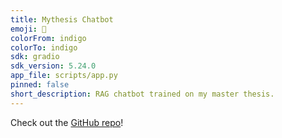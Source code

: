 ```yaml
---
title: Mythesis Chatbot
emoji: 🏢
colorFrom: indigo
colorTo: indigo
sdk: gradio
sdk_version: 5.24.0
app_file: scripts/app.py
pinned: false
short_description: RAG chatbot trained on my master thesis.
---
```


Check out the [GitHub repo](https://github.com/leonardpasi/mythesis-chatbot)!

